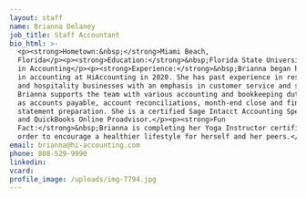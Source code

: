 ```yaml
---
layout: staff
name: Brianna Delaney
job_title: Staff Accountant
bio_html: >-
  <p><strong>Hometown:&nbsp;</strong>Miami Beach,
  Florida</p><p><strong>Education:</strong>&nbsp;Florida State University, B.A.
  in Accounting</p><p><strong>Experience:</strong>&nbsp;Brianna began her career
  in accounting at HiAccounting in 2020. She has past experience in restaurant
  and hospitality businesses with an emphasis in customer service and sales.
  Brianna supports the team with various accounting and bookkeeping duties such
  as accounts payable, account reconciliations, month-end close and financial
  statement preparation. She is a certified Sage Intacct Accounting Specialist
  and QuickBooks Online Proadvisor.</p><p><strong>Fun
  Fact:</strong>&nbsp;Brianna is completing her Yoga Instructor certification in
  order to encourage a healthier lifestyle for herself and her peers.</p>
email: brianna@hi-accounting.com
phone: 808-529-9990
linkedin:
vcard:
profile_image: /uploads/img-7794.jpg
---
```


